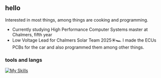 ## hello

Interested in most things, among things are cooking and programming.

- Currently studying High Performance Computer Systems master at Chalmers, fifth year
- Low Voltage Lead for Chalmers Solar Team 2025☀️🏎️ I made the ECUs PCBs for the car and also programmed them among other things.

### tools and langs
[![My Skills](https://skillicons.dev/icons?i=cpp,c,bash,cmake,linux)](https://skillicons.dev)

<!--
**krantzanton/krantzanton** is a ✨ _special_ ✨ repository because its `README.md` (this file) appears on your GitHub profile.

Here are some ideas to get you started:

- 🔭 I’m currently working on ...
- 🌱 I’m currently learning ...
- 👯 I’m looking to collaborate on ...
- 🤔 I’m looking for help with ...
- 💬 Ask me about ...
- 📫 How to reach me: ...
- 😄 Pronouns: ...
- ⚡ Fun fact: ...
-->
